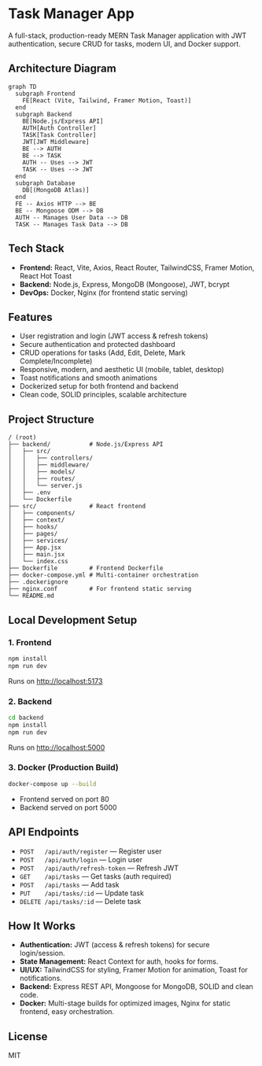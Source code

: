 # Task Manager App

A full-stack, production-ready MERN Task Manager application with JWT authentication, secure CRUD for tasks, modern UI, and Docker support.

## Architecture Diagram
```mermaid
graph TD
  subgraph Frontend
    FE[React (Vite, Tailwind, Framer Motion, Toast)]
  end
  subgraph Backend
    BE[Node.js/Express API]
    AUTH[Auth Controller]
    TASK[Task Controller]
    JWT[JWT Middleware]
    BE --> AUTH
    BE --> TASK
    AUTH -- Uses --> JWT
    TASK -- Uses --> JWT
  end
  subgraph Database
    DB[(MongoDB Atlas)]
  end
  FE -- Axios HTTP --> BE
  BE -- Mongoose ODM --> DB
  AUTH -- Manages User Data --> DB
  TASK -- Manages Task Data --> DB
```

## Tech Stack
- **Frontend:** React, Vite, Axios, React Router, TailwindCSS, Framer Motion, React Hot Toast
- **Backend:** Node.js, Express, MongoDB (Mongoose), JWT, bcrypt
- **DevOps:** Docker, Nginx (for frontend static serving)

## Features
- User registration and login (JWT access & refresh tokens)
- Secure authentication and protected dashboard
- CRUD operations for tasks (Add, Edit, Delete, Mark Complete/Incomplete)
- Responsive, modern, and aesthetic UI (mobile, tablet, desktop)
- Toast notifications and smooth animations
- Dockerized setup for both frontend and backend
- Clean code, SOLID principles, scalable architecture

## Project Structure
```
/ (root)
├── backend/           # Node.js/Express API
│   ├── src/
│   │   ├── controllers/
│   │   ├── middleware/
│   │   ├── models/
│   │   ├── routes/
│   │   └── server.js
│   ├── .env
│   └── Dockerfile
├── src/               # React frontend
│   ├── components/
│   ├── context/
│   ├── hooks/
│   ├── pages/
│   ├── services/
│   ├── App.jsx
│   ├── main.jsx
│   └── index.css
├── Dockerfile         # Frontend Dockerfile
├── docker-compose.yml # Multi-container orchestration
├── .dockerignore
├── nginx.conf         # For frontend static serving
└── README.md
```

## Local Development Setup

### 1. Frontend
```sh
npm install
npm run dev
```
Runs on [http://localhost:5173](http://localhost:5173)

### 2. Backend
```sh
cd backend
npm install
npm run dev
```
Runs on [http://localhost:5000](http://localhost:5000)

### 3. Docker (Production Build)
```sh
docker-compose up --build
```
- Frontend served on port 80
- Backend served on port 5000

## API Endpoints
- `POST   /api/auth/register` — Register user
- `POST   /api/auth/login` — Login user
- `POST   /api/auth/refresh-token` — Refresh JWT
- `GET    /api/tasks` — Get tasks (auth required)
- `POST   /api/tasks` — Add task
- `PUT    /api/tasks/:id` — Update task
- `DELETE /api/tasks/:id` — Delete task

## How It Works
- **Authentication:** JWT (access & refresh tokens) for secure login/session.
- **State Management:** React Context for auth, hooks for forms.
- **UI/UX:** TailwindCSS for styling, Framer Motion for animation, Toast for notifications.
- **Backend:** Express REST API, Mongoose for MongoDB, SOLID and clean code.
- **Docker:** Multi-stage builds for optimized images, Nginx for static frontend, easy orchestration.

## License
MIT
